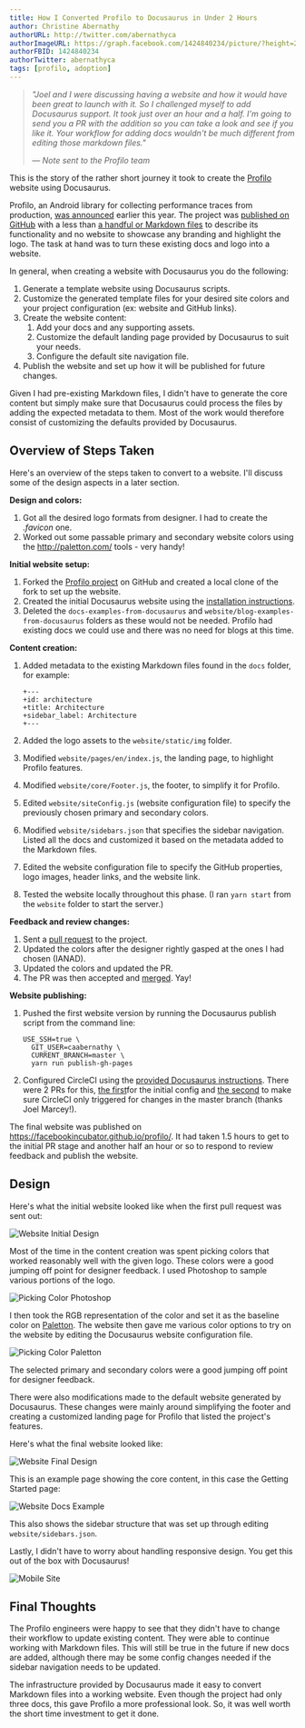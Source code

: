 ```yaml
---
title: How I Converted Profilo to Docusaurus in Under 2 Hours
author: Christine Abernathy
authorURL: http://twitter.com/abernathyca
authorImageURL: https://graph.facebook.com/1424840234/picture/?height=200&width=200
authorFBID: 1424840234
authorTwitter: abernathyca
tags: [profilo, adoption]
---
```


> _"Joel and I were discussing having a website and how it would have been great to launch with it. So I challenged myself to add Docusaurus support. It took just over an hour and a half. I'm going to send you a PR with the addition so you can take a look and see if you like it. Your workflow for adding docs wouldn't be much different from editing those markdown files."_
>
> _— Note sent to the Profilo team_

This is the story of the rather short journey it took to create the [Profilo](https://facebookincubator.github.io/profilo/) website using Docusaurus.

Profilo, an Android library for collecting performance traces from production, [was announced](https://code.fb.com/android/profilo-understanding-app-performance-in-the-wild/) earlier this year. The project was [published on GitHub](https://github.com/facebookincubator/profilo/tree/802042f90f990998a272387e371b893af52465b8) with a less than [a handful or Markdown files](https://github.com/facebookincubator/profilo/tree/802042f90f990998a272387e371b893af52465b8/docs) to describe its functionality and no website to showcase any branding and highlight the logo. The task at hand was to turn these existing docs and logo into a website.

<!--truncate-->

In general, when creating a website with Docusaurus you do the following:

1. Generate a template website using Docusaurus scripts.
1. Customize the generated template files for your desired site colors and your project configuration (ex: website and GitHub links).
1. Create the website content:
   1. Add your docs and any supporting assets.
   1. Customize the default landing page provided by Docusaurus to suit your needs.
   1. Configure the default site navigation file.
1. Publish the website and set up how it will be published for future changes.

Given I had pre-existing Markdown files, I didn't have to generate the core content but simply make sure that Docusaurus could process the files by adding the expected metadata to them. Most of the work would therefore consist of customizing the defaults provided by Docusaurus.

## Overview of Steps Taken

Here's an overview of the steps taken to convert to a website. I'll discuss some of the design aspects in a later section.

**Design and colors:**

1. Got all the desired logo formats from designer. I had to create the _.favicon_ one.
1. Worked out some passable primary and secondary website colors using the http://paletton.com/ tools - very handy!

**Initial website setup:**

1. Forked the [Profilo project](https://github.com/facebookincubator/profilo/) on GitHub and created a local clone of the fork to set up the website.
1. Created the initial Docusaurus website using the [installation instructions](https://v1.docusaurus.io/docs/en/installation.html).
1. Deleted the `docs-examples-from-docusaurus` and `website/blog-examples-from-docusaurus` folders as these would not be needed. Profilo had existing docs we could use and there was no need for blogs at this time.

**Content creation:**

1.  Added metadata to the existing Markdown files found in the `docs` folder, for example:

        +---
        +id: architecture
        +title: Architecture
        +sidebar_label: Architecture
        +---

1.  Added the logo assets to the `website/static/img` folder.
1.  Modified `website/pages/en/index.js`, the landing page, to highlight Profilo features.
1.  Modified `website/core/Footer.js`, the footer, to simplify it for Profilo.
1.  Edited `website/siteConfig.js` (website configuration file) to specify the previously chosen primary and secondary colors.
1.  Modified `website/sidebars.json` that specifies the sidebar navigation. Listed all the docs and customized it based on the metadata added to the Markdown files.
1.  Edited the website configuration file to specify the GitHub properties, logo images, header links, and the website link.
1.  Tested the website locally throughout this phase. (I ran `yarn start` from the `website` folder to start the server.)

**Feedback and review changes:**

1. Sent a [pull request](https://github.com/facebookincubator/profilo/pull/6) to the project.
1. Updated the colors after the designer rightly gasped at the ones I had chosen (IANAD).
1. Updated the colors and updated the PR.
1. The PR was then accepted and [merged](https://github.com/facebookincubator/profilo/commit/6ad033aaf5a7d54e6d842f45a5bccd051a8e45ad). Yay!

**Website publishing:**

1.  Pushed the first website version by running the Docusaurus publish script from the command line:

        USE_SSH=true \
          GIT_USER=caabernathy \
          CURRENT_BRANCH=master \
          yarn run publish-gh-pages

1.  Configured CircleCI using the [provided Docusaurus instructions](https://v1.docusaurus.io/docs/en/publishing.html#automating-deployments-using-continuous-integration). There were 2 PRs for this, [the first](https://github.com/facebookincubator/profilo/pull/8)for the initial config and [the second](https://github.com/facebookincubator/profilo/pull/12) to make sure CircleCI only triggered for changes in the master branch (thanks Joel Marcey!).

The final website was published on https://facebookincubator.github.io/profilo/. It had taken 1.5 hours to get to the initial PR stage and another half an hour or so to respond to review feedback and publish the website.

## Design

Here's what the initial website looked like when the first pull request was sent out:

![Website Initial Design](/img/profilo_blog_post_website_initial.png)

Most of the time in the content creation was spent picking colors that worked reasonably well with the given logo. These colors were a good jumping off point for designer feedback. I used Photoshop to sample various portions of the logo.

![Picking Color Photoshop](/img/profilo_blog_post_photoshop_color_picker.png)

I then took the RGB representation of the color and set it as the baseline color on [Paletton](http://paletton.com/). The website then gave me various color options to try on the website by editing the Docusaurus website configuration file.

![Picking Color Paletton](/img/profilo_blog_post_palette_website_color_picker.png)

The selected primary and secondary colors were a good jumping off point for designer feedback.

There were also modifications made to the default website generated by Docusaurus. These changes were mainly around simplifying the footer and creating a customized landing page for Profilo that listed the project's features.

Here's what the final website looked like:

![Website Final Design](/img/profilo_blog_post_website_final.png)

This is an example page showing the core content, in this case the Getting Started page:

![Website Docs Example](/img/profilo_blog_post_website_final_docs.png)

This also shows the sidebar structure that was set up through editing `website/sidebars.json`.

Lastly, I didn't have to worry about handling responsive design. You get this out of the box with Docusaurus!

![Mobile Site](/img/profilo_blog_post_android_ios.png)

## Final Thoughts

The Profilo engineers were happy to see that they didn't have to change their workflow to update existing content. They were able to continue working with Markdown files. This will still be true in the future if new docs are added, although there may be some config changes needed if the sidebar navigation needs to be updated.

The infrastructure provided by Docusaurus made it easy to convert Markdown files into a working website. Even though the project had only three docs, this gave Profilo a more professional look. So, it was well worth the short time investment to get it done.

